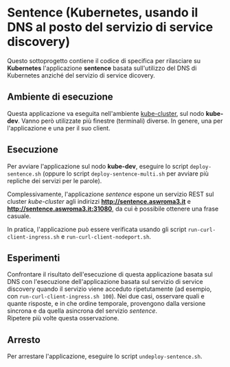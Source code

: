 # Sentence (Kubernetes, usando il DNS al posto del servizio di service discovery)

Questo sottoprogetto contiene il codice di specifica per rilasciare su **Kubernetes** 
l'applicazione **sentence** basata sull'utilizzo del DNS di Kubernetes anziché del servizio di service dicovery. 

## Ambiente di esecuzione 

Questa applicazione va eseguita nell'ambiente [kube-cluster](../../environments/kube-cluster/), sul nodo **kube-dev**. 
Vanno però utilizzate più finestre (terminali) diverse. In genere, una per l'applicazione e una per il suo client.  

## Esecuzione 

Per avviare l'applicazione sul nodo **kube-dev**, eseguire lo script `deploy-sentence.sh` 
(oppure lo script `deploy-sentence-multi.sh` per avviare più repliche dei servizi per le parole). 

Complessivamente, l'applicazione *sentence* espone un servizio REST sul cluster *kube-cluster* 
agli indirizzi **http://sentence.aswroma3.it** e **http://sentence.aswroma3.it:31080**, 
da cui è possibile ottenere una frase casuale.

In pratica, l'applicazione può essere verificata usando gli script `run-curl-client-ingress.sh` e `run-curl-client-nodeport.sh`. 

## Esperimenti 

Confrontare il risultato dell'esecuzione di questa applicazione basata sul DNS 
con l'esecuzione dell'applicazione basata sul servizio di service discovery quando il servizio viene acceduto ripetutamente 
(ad esempio, con `run-curl-client-ingress.sh 100`). 
Nei due casi, osservare quali e quante risposte, e in che ordine temporale, 
provengono dalla versione sincrona e da quella asincrona del servizio *sentence*.  
Ripetere più volte questa osservazione. 

## Arresto 

Per arrestare l'applicazione, eseguire lo script `undeploy-sentence.sh`.

